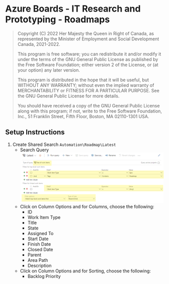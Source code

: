 # Azure Boards - IT Research and Prototyping - Roadmaps

> Copyright (C) 2022  Her Majesty the Queen in Right of Canada, as represented by the Minister of Employment and Social Development Canada, 2021-2022.
>
> This program is free software; you can redistribute it and/or modify it under the terms of the GNU General Public License as published by the Free Software Foundation; either version 2 of the License, or (at your option) any later version.
>
> This program is distributed in the hope that it will be useful, but WITHOUT ANY WARRANTY; without even the implied warranty of MERCHANTABILITY or FITNESS FOR A PARTICULAR PURPOSE.  See the GNU General Public License for more details.
>
> You should have received a copy of the GNU General Public License along with this program; if not, write to the Free Software Foundation, Inc., 51 Franklin Street, Fifth Floor, Boston, MA 02110-1301 USA.

##  Setup Instructions
1. Create Shared Search ```Automation\Roadmap\Latest```
   - Search Query ![Roadmap Latest](/docs/roadmap-latest-query.png)
   - Click on Column Options and for Columns, choose the following:
      - ID
      - Work Item Type
      - Title
      - State
      - Assigned To
      - Start Date
      - Finish Date
      - Closed Date
      - Parent
      - Area Path
      - Description
   - Click on Column Options and for Sorting, choose the following:
       - Backlog Priority